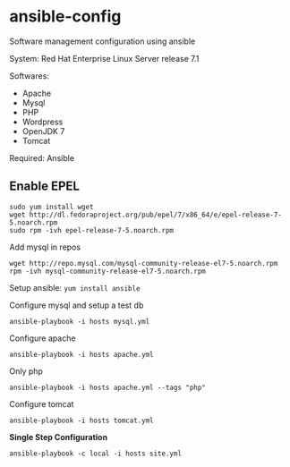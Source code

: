 # ansible-config
Software management configuration using ansible 

System: Red Hat Enterprise Linux Server release 7.1

Softwares: 
* Apache 
* Mysql 
* PHP
* Wordpress 
* OpenJDK 7
* Tomcat

Required: Ansible 

## Enable EPEL 
```
sudo yum install wget
wget http://dl.fedoraproject.org/pub/epel/7/x86_64/e/epel-release-7-5.noarch.rpm
sudo rpm -ivh epel-release-7-5.noarch.rpm
```

Add mysql in repos 
```
wget http://repo.mysql.com/mysql-community-release-el7-5.noarch.rpm
rpm -ivh mysql-community-release-el7-5.noarch.rpm
```

Setup ansible: `yum install ansible` 

Configure mysql and setup a test db

`ansible-playbook -i hosts mysql.yml` 

Configure apache 

`ansible-playbook -i hosts apache.yml` 

Only php

`ansible-playbook -i hosts apache.yml --tags "php"` 

Configure tomcat 

`ansible-playbook -i hosts tomcat.yml`

**Single Step Configuration**

```
ansible-playbook -c local -i hosts site.yml
```
